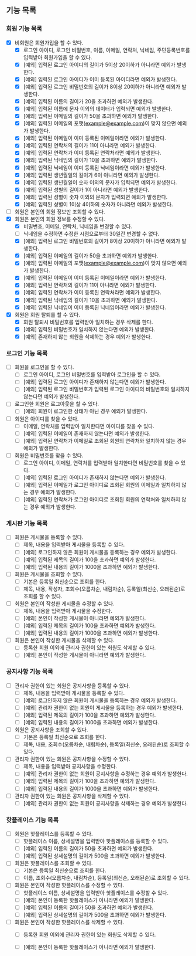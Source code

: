 ## 기능 목록

### 회원 기능 목록

- [x] 비회원은 회원가입을 할 수 있다.
  - [x] 로그인 아이디, 로그인 비밀번호, 이름, 이메일, 연락처, 닉네임, 주민등록번호를 입력받아 회원가입을 할 수 있다.
  - [x] [예외] 입력된 로그인 아이디의 길이가 5이상 20이하가 아니라면 예외가 발생한다.
  - [x] [예외] 입력된 로그인 아이디가 이미 등록된 아이디라면 예외가 발생한다.
  - [x] [예외] 입력된 로그인 비밀번호의 길이가 8이상 20이하가 아니라면 예외가 발생한다. 
  - [x] [예외] 입력된 이름의 길이가 20을 초과하면 예외가 발생한다.
  - [x] [예외] 입력된 이름에 문자 이외의 데이터가 입력되면 예외가 발생한다.
  - [x] [예외] 입력된 이메일의 길이가 50을 초과하면 예외가 발생한다.
  - [x] [예외] 입력된 이메일의 포맷(example@example.com)이 맞지 않으면 예외가 발생한다.
  - [x] [예외] 입력된 이메일이 이미 등록된 이메일이라면 예외가 발생한다.
  - [x] [예외] 입력된 연락처의 길이가 11이 아니라면 예외가 발생한다.
  - [x] [예외] 입력된 연락처가 이미 등록된 연락처라면 예외가 발생한다.
  - [x] [예외] 입력된 닉네임의 길이가 10을 초과하면 예외가 발생한다.
  - [x] [예외] 입력된 닉네임이 이미 등록된 닉네임이라면 예외가 발생한다.
  - [x] [예외] 입력된 생년월일의 길이가 6이 아니라면 예외가 발생한다.
  - [x] [예외] 입력된 생년월일이 숫자 이외의 문자가 입력되면 예외가 발생한다.
  - [x] [예외] 입력된 성별의 길이가 1이 아니라면 예외가 발생한다.
  - [x] [예외] 입력된 성별이 숫자 이외의 문자가 입력되면 예외가 발생한다.
  - [x] [예외] 입력된 성별이 1이상 4이하의 숫자가 아니라면 예외가 발생한다. 
- [ ] 회원은 본인의 회원 정보만 조회할 수 있다.
- [x] 회원은 본인의 회원 정보를 수정할 수 있다.
  - [x] 비밀번호, 이메일, 연락처, 닉네임을 변경할 수 있다.
  - [ ] 닉네임을 수정하면 수정한 시점으로부터 30일간 변경할 수 없다.
  - [x] [예외] 입력된 로그인 비밀번호의 길이가 8이상 20이하가 아니라면 예외가 발생한다.
  - [x] [예외] 입력된 이메일의 길이가 50을 초과하면 예외가 발생한다.
  - [x] [예외] 입력된 이메일의 포맷(example@example.com)이 맞지 않으면 예외가 발생한다.
  - [x] [예외] 입력된 이메일이 이미 등록된 이메일이라면 예외가 발생한다.
  - [x] [예외] 입력된 연락처의 길이가 11이 아니라면 예외가 발생한다.
  - [x] [예외] 입력된 연락처가 이미 등록된 연락처라면 예외가 발생한다.
  - [x] [예외] 입력된 닉네임의 길이가 10을 초과하면 예외가 발생한다.
  - [x] [예외] 입력된 닉네임이 이미 등록된 닉네임이라면 예외가 발생한다.
- [x] 회원은 회원 탈퇴를 할 수 있다.
  - [x] 회원 탈퇴시 비밀번호를 입력받아 일치하는 경우 삭제를 한다.
  - [x] [예외] 입력된 비밀번호가 일치하지 않는다면 예외가 발생한다.
  - [x] [예외] 존재하지 않는 회원을 삭제하는 경우 예외가 발생한다.

### 로그인 기능 목록

- [ ] 회원을 로그인을 할 수 있다.
  - [ ] 로그인 아이디, 로그인 비밀번호를 입력받아 로그인을 할 수 있다.
  - [ ] [예외] 입력된 로그인 아이디가 존재하지 않는다면 예외가 발생한다.
  - [ ] [예외] 입력된 로그인 비밀번호가 입력된 로그인 아이디의 비밀번호와 일치하지 않는다면 예외가 발생한다.
- [ ] 로그인한 회원은 로그아웃을 할 수 있다.
  - [ ] [예외] 회원이 로그인한 상태가 아닌 경우 예외가 발생한다.
- [ ] 회원은 아이디를 찾을 수 있다.
  - [ ] 이메일, 연락처를 입력받아 일치한다면 아이디를 찾을 수 있다.
  - [ ] [예외] 입력된 이메일이 존재하지 않는다면 예외가 발생한다.
  - [ ] [예외] 입력된 연락처가 이메일로 조회된 회원의 연락처와 일치하지 않는 경우 예외가 발생한다.
- [ ] 회원은 비밀번호를 찾을 수 있다.
  - [ ] 로그인 아이디, 이메일, 연락처를 입력받아 일치한다면 비밀번호를 찾을 수 있다.
  - [ ] [예외] 입력된 로그인 아이디가 존재하지 않는다면 예외가 발생한다.
  - [ ] [예외] 입력된 이메일가 로그인 아이디로 조회된 회원의 이메일과 일치하지 않는 경우 예외가 발생한다.
  - [ ] [예외] 입력된 연락처가 로그인 아이디로 조회된 회원의 연락처와 일치하지 않는 경우 예외가 발생한다.

### 게시판 기능 목록

- [ ] 회원은 게시물을 등록할 수 있다.
  - [ ] 제목, 내용을 입력받아 게시물을 등록할 수 있다.
  - [ ] [예외] 로그인하지 않은 회원이 게시물을 등록하는 경우 예외가 발생한다.
  - [ ] [예외] 입력된 제목의 길이가 100을 초과하면 예외가 발생한다.
  - [ ] [예외] 입력된 내용의 길이가 1000을 초과하면 예외가 발생한다.
- [ ] 회원은 게시물을 조회할 수 있다.
  - [ ] 기본은 등록일 최신순으로 조회를 한다.
  - [ ] 제목, 내용, 작성자, 조회수(오름차순, 내림차순), 등록일(최신순, 오래된순)로 조회를 할 수 있다.
- [ ] 회원은 본인이 작성한 게시물을 수정할 수 있다.
  - [ ] 제목, 내용을 입력받아 게시물을 수정한다.
  - [ ] [예외] 본인이 작성한 게시물이 아니라면 예외가 발생한다.
  - [ ] [예외] 입력된 제목의 길이가 100을 초과하면 예외가 발생한다.
  - [ ] [예외] 입력된 내용의 길이가 1000을 초과하면 예외가 발생한다.
- [ ] 회원은 본인이 작성한 게시물을 삭제할 수 있다.
  - [ ] 등록한 회원 이외에 관리자 권한이 있는 회원도 삭제할 수 있다.
  - [ ] [예외] 본인이 작성한 게시물이 아니라면 예외가 발생한다.

### 공지사항 기능 목록

- [ ] 관리자 권한이 있는 회원은 공지사항을 등록할 수 있다.
  - [ ] 제목, 내용을 입력받아 게시물을 등록할 수 있다.
  - [ ] [예외] 로그인하지 않은 회원이 게시물을 등록하는 경우 예외가 발생한다.
  - [ ] [예외] 관리자 권한이 없는 회원이 게시물을 등록하는 경우 예외가 발생한다.
  - [ ] [예외] 입력된 제목의 길이가 100을 초과하면 예외가 발생한다.
  - [ ] [예외] 입력된 내용의 길이가 1000을 초과하면 예외가 발생한다.
- [ ] 회원은 공지사항을 조회할 수 있다.
  - [ ] 기본은 등록일 최신순으로 조회를 한다.
  - [ ] 제목, 내용, 조회수(오름차순, 내림차순), 등록일(최신순, 오래된순)로 조회할 수 있다.
- [ ] 관리자 권한이 있는 회원은 공지사항을 수정할 수 있다.
  - [ ] 제목, 내용을 입력받아 공지사항을 수정한다.
  - [ ] [예외] 관리자 권한이 없는 회원이 공지사항을 수정하는 경우 예외가 발생한다.
  - [ ] [예외] 입력된 제목의 길이가 100을 초과하면 예외가 발생한다.
  - [ ] [예외] 입력된 내용의 길이가 1000을 초과하면 예외가 발생한다.
- [ ] 관리자 권한이 있는 회원은 공지사항을 삭제할 수 있다.
  - [ ] [예외] 관리자 권한이 없는 회원이 공지사항을 삭제하는 경우 예외가 발생한다.

### 핫플레이스 기능 목록

- [ ] 회원은 핫플레이스를 등록할 수 있다.
  - [ ] 핫플레이스 이름, 상세설명을 입력받아 핫플레이스를 등록할 수 있다.
  - [ ] [예외] 입력된 이름의 길이가 50을 초과하면 예외가 발생한다.
  - [ ] [예외] 입력된 상세설명의 길이가 500을 초과하면 예외가 발생한다.
- [ ] 회원은 핫플레이스를 조회할 수 있다.
  - [ ] 기본은 등록일 최신순으로 조회를 한다.
  - [ ] 이름, 조회수(오름차순, 내림차순), 등록일(최신순, 오래된순)로 조회할 수 있다. 
- [ ] 회원은 본인이 작성한 핫플레이스를 수정할 수 있다.
  - [ ] 핫플레이스 이름, 상세설명을 입력받아 핫플레이스를 수정할 수 있다.
  - [ ] [예외] 본인이 등록한 핫플레이스가 아니라면 예외가 발생한다.
  - [ ] [예외] 입력된 이름의 길이가 50을 초과하면 예외가 발생한다.
  - [ ] [예외] 입력된 상세설명의 길이가 500을 초과하면 예외가 발생한다.
- [ ] 회원은 본인이 작성한 핫플레이스를 삭제할 수 있다.
  - [ ] 등록한 회원 이외에 관리자 권한이 있는 회원도 삭제할 수 있다.
  - [ ] [예외] 본인이 등록한 핫플레이스가 아니라면 예외가 발생한다.

